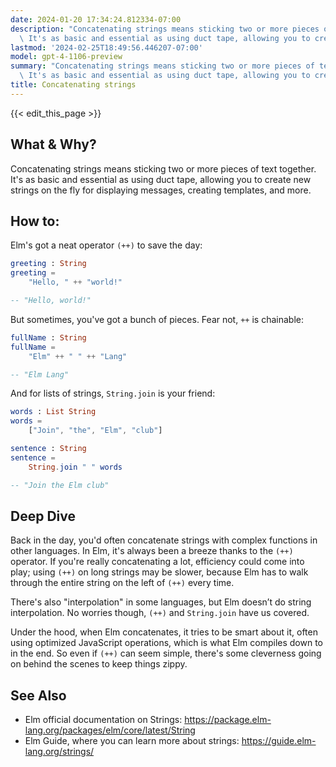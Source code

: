 ```yaml
---
date: 2024-01-20 17:34:24.812334-07:00
description: "Concatenating strings means sticking two or more pieces of text together.\
  \ It's as basic and essential as using duct tape, allowing you to create new\u2026"
lastmod: '2024-02-25T18:49:56.446207-07:00'
model: gpt-4-1106-preview
summary: "Concatenating strings means sticking two or more pieces of text together.\
  \ It's as basic and essential as using duct tape, allowing you to create new\u2026"
title: Concatenating strings
---
```


{{< edit_this_page >}}

## What & Why?
Concatenating strings means sticking two or more pieces of text together. It's as basic and essential as using duct tape, allowing you to create new strings on the fly for displaying messages, creating templates, and more.

## How to:
Elm's got a neat operator `(++)` to save the day:

```Elm
greeting : String
greeting =
    "Hello, " ++ "world!"

-- "Hello, world!"
```

But sometimes, you've got a bunch of pieces. Fear not, `++` is chainable:

```Elm
fullName : String
fullName =
    "Elm" ++ " " ++ "Lang"

-- "Elm Lang"
```

And for lists of strings, `String.join` is your friend:

```Elm
words : List String
words =
    ["Join", "the", "Elm", "club"]

sentence : String
sentence =
    String.join " " words

-- "Join the Elm club"
```

## Deep Dive
Back in the day, you'd often concatenate strings with complex functions in other languages. In Elm, it's always been a breeze thanks to the `(++)` operator. If you're really concatenating a lot, efficiency could come into play; using `(++)` on long strings may be slower, because Elm has to walk through the entire string on the left of `(++)` every time.

There's also "interpolation" in some languages, but Elm doesn’t do string interpolation. No worries though, `(++)` and `String.join` have us covered.

Under the hood, when Elm concatenates, it tries to be smart about it, often using optimized JavaScript operations, which is what Elm compiles down to in the end. So even if `(++)` can seem simple, there's some cleverness going on behind the scenes to keep things zippy.

## See Also
- Elm official documentation on Strings: https://package.elm-lang.org/packages/elm/core/latest/String
- Elm Guide, where you can learn more about strings: https://guide.elm-lang.org/strings/
